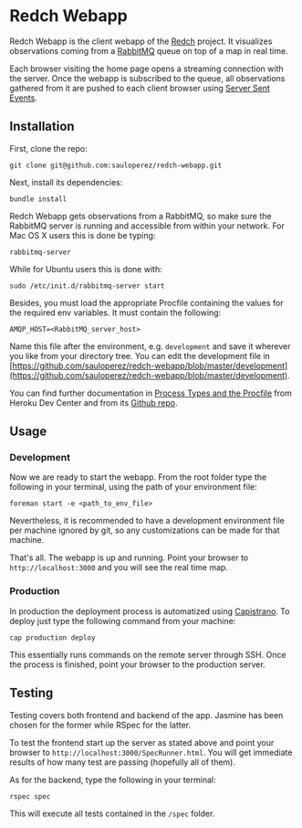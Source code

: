 # Redch Webapp

Redch Webapp is the client webapp of the [Redch](http://54.72.161.42/) project. It visualizes observations coming from a [RabbitMQ](http://www.rabbitmq.com/) queue on top of a map in real time.

Each browser visiting the home page opens a streaming connection with the server. Once the webapp is subscribed to the queue, all observations gathered from it are pushed to each client browser using [Server Sent Events](http://en.wikipedia.org/wiki/Server-sent_events). 

## Installation

First, clone the repo:

    git clone git@github.com:sauloperez/redch-webapp.git

Next, install its dependencies:

    bundle install

Redch Webapp gets observations from a RabbitMQ, so make sure the RabbitMQ server is running and accessible from within your network. For Mac OS X users this is done be typing:

	rabbitmq-server

While for Ubuntu users this is done with:

	sudo /etc/init.d/rabbitmq-server start

Besides, you must load the appropriate Procfile containing the values for the required env variables. It must contain the following:

    AMQP_HOST=<RabbitMQ_server_host>

Name this file after the environment, e.g. ```development``` and save it wherever you like from your directory tree. You can edit the development file in [https://github.com/sauloperez/redch-webapp/blob/master/development](https://github.com/sauloperez/redch-webapp/blob/master/development).

You can find further documentation in [Process Types and the Procfile](https://devcenter.heroku.com/articles/procfile#developing-locally-with-foreman) from Heroku Dev Center and from its [Github repo](https://github.com/ddollar/foreman).


## Usage

### Development

Now we are ready to start the webapp. From the root folder type the following in your terminal, using the path of your environment file:

    foreman start -e <path_to_env_file>

Nevertheless, it is recommended to have a development environment file per machine ignored by git, so any customizations can be made for that machine.

That's all. The webapp is up and running. Point your browser to ```http://localhost:3000``` and you will see the real time map.

### Production

In production the deployment process is automatized using [Capistrano](http://capistranorb.com/). To deploy just type the following command from your machine:

	cap production deploy

This essentially runs commands on the remote server through SSH. Once the process is finished, point your browser to the production server.


## Testing

Testing covers both frontend and backend of the app. Jasmine has been chosen for the former while RSpec for the latter.

To test the frontend start up the server as stated above and point your browser to `http://localhost:3000/SpecRunner.html`. You will get immediate results of how many test are passing (hopefully all of them).

As for the backend, type the following in your terminal:

	rspec spec

This will execute all tests contained in the ```/spec``` folder.